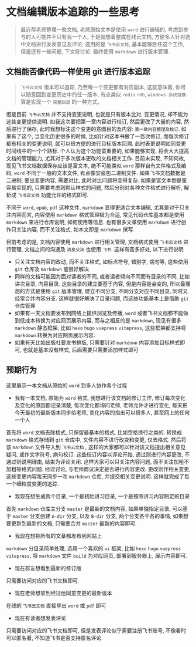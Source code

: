 # 文档编辑版本追踪的一些思考

> 最近帮老师整理一些文档, 老师原始文本是使用 `word` 进行编辑的, 考虑到参与的人可能并不只有我一个人, 于是就想着整成在线云文档, 方便多人针对选中文档进行发表意见及评论, 选用的是 `飞书云文档`, 基本能够胜任这个工作, 但是还有一些问题, 下文将讨论. 最终使用 `markdown` 进行版本管理.

## 文档能否像代码一样使用 git 进行版本追踪

> `飞书云文档` 版本可以追踪, 乃至每一个变更都有对应副本, 这就意味着, 你可以随意回到变更历史中的任一版本, 有点类似 `redis` `rdb`, `windows 系统镜像`. 算是实现一个 `完整回退` 的一种方式。

但是目前
`飞书云文档` 并不支持变更说明, 也就是只有版本比对, 变更情况, 却不能为这些变更提供说明. 如我这次要把第一章内容进行校订, 然后更改了大量的内容, 然后进行了保存, 此时我想标注这个变更的意图目的及内容: `第一章内容整理及校订`. 如果有了这个, 当变化历史很多的时候, 比如针对这本书做了一百次修订, 而每次修订都有相关的变更说明, 就可以很方便的进行目标版本回溯. 此时表更说明如同变更时间线中的一个个路标. 个人认为这个功能蛮重要的, 如果能够实现, 将会大大提高文档的管理能力, 尤其对于多次版本更改的文档相关工作. 目前未实现, 不知何故, 现见飞书文档数据保存应该是富文本, 绝不可能类似 `word` 那样自有文件格式及编码, `word` 不同于一般的文本文件, 有点像安装包二进制文件. 如果飞书文档数据是二进制, 要出变更内容, 需要对比, 此时对比问题将变得复杂. 如果是富文本倒是蛮容易实现的, 只需要考虑到默认样式的问题, 然后分别对各种文件格式进行解析, 解析成 `飞书云文档` 功能允许的格式即可.

不同于 `word`, `epub`, `pdf` 这种文件, `markdown` 显得更适合文本编辑, 尤其是对于只关注内容而言, 内容使用 `markdown` 格式管理极为合适, 常见代码仓库基本都是使用 `markdown` 来进行仓库说明, 如何使用等信息. 也有很多文章使用 `markdown` 进行创作只关注内容, 而不关注格式, 如本文即是 `markdown` 撰写.

目前考虑的是, 文档内容使用 `markdown` 进行相关管理, 文档格式使用 `飞书云文档` 进行管理, 文档之间的沟通及 `消息交流` 也使用 `飞书`. 这样有蛮多好处, 以下进行说明

- 只关注文档内容的改动, 而不关注格式, 如标点符号, 错别字, 病句等, 这些使用 `git` 仓库及 `markdown` 能很好解决
- 同样的文档可能因为面对读者的不同, 或者读者倾向不同而有目录的不同, 比如讲次目录, 内容目录. 这些目录的建立要基于内容, 但是内容是会变的, 所以最理想的方式是使用 `git` 版本管理, 建立不同分支, 不同分支对应不同目录, 同时又经常合并内容分支. 这样就很好解决了目录问题, 而这些功能基本上是借助 `git` 仓库管理
- 如果有一天文档要发布到网络上提供浏览及传播, `word` 或者飞书文档都不能做到低成本转换为对应网页展示内容, 而与之相反的是 `markdown`, 现见有很多 `markdown` 静态框架, 比如 `hexo` `hugo` `vuepress` `vitepress`, 这些框架都支持将 `markdown` 转换为对应网页展示内容.
- 如果有天比如出版社要发书排版, 只需要针对 `markdown` 内容添加目标样式即可, 也就是基本没有样式, 后面需要只需要添加样式即可

## 预期行为

这里展示一本文档从原始的 `word` 到多人协作各个过程

- 我有一本文档, 原始为 `word` 格式, 我想进行该文档的修订工作, 修订每次变化及变化的原因都记录清楚, 每次变化都询问老师, 老师允许才进行变化, 每天把今天最初的最新版本同步给老师, 变化内容的指出可以很多人, 甚至网上的任何一个人

首先将 `word` 文档去除格式, 只保留最基本的格式, 比如空格换行之类的. 转换成 `markdown` 格式存储到 `git` 仓库中, 文件内容不进行改变和变更, 仅去格式. 然后将该 `markdown` 文件导入到 `飞书云文档` , 这样的大家都可以针对该文档提出相关意见疑问, 或作文字符号, 病句校订. 这些校订内容以评论开始, 通过则进行内容更改, 不通过则说明理由, 结束为评论关闭. 这样大家可以只关注内容问题, 而不关注加粗不加粗等格式问题. 经过讨论, 与老师商议决定是否进行内容更改. 更改则作相关变更, 这些变更内容每天同步一次 `markdown` 仓库, 并提交相关变更说明. 这样就完成了每一个细粒度变更的追踪.

- 我现在想生成两个目录, 一个是初始讲习目录, 一个是按照讲习内容制定的目录

首先 `markdown` 仓库主分支 `master` 是最新的文档内容, 如果单独指定目录, 可以基于 `master` 分支创建 `A-dir` 分支, 以及 `B-dir` 分支, 两个分支各干各的事情, 如果想要更新到最新的文档, 只需要合并 `master` 最新的内容即可.

- 我现在想把所有的文章都发布到网站上

`markdown` 分目录简单处理, 选用一个喜欢的 `ui` 框架, 比如 `hexo` `hugo` `vuepress` `vitepress`, 将 `markdown` 文件 `build` 为对应网页, 部署到服务器上, 展示内容即可.

- 现在群友想看到最新的修订版

只需要访问对应的飞书文档即可.

- 现在老师想拿到经过他同意变更的最新版本

在线的 `飞书云文档` 直接导出 `word` 或 `pdf` 即可

- 现在有读者想发表评论

只需要访问对应的飞书文档即可, 但是发表评论似乎需要注册飞书账号, 不像看时可以匿名看, 不知道飞书是否支持匿名评论.
